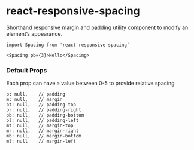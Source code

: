 # react-responsive-spacing

Shorthand responsive margin and padding utility component to modify an element’s appearance.

```
import Spacing from 'react-responsive-spacing`

<Spacing pb={3}>Hello</Spacing>
```

### Default Props

Each prop can have a value between 0-5 to provide relative spacing

```
p: null,    // padding
m: null,    // margin
pt: null,   // padding-top
pr: null,   // padding-right
pb: null,   // padding-bottom
pl: null,   // padding-left
mt: null,   // margin-top
mr: null,   // margin-right
mb: null,   // margin-bottom
ml: null    // margin-left
```
